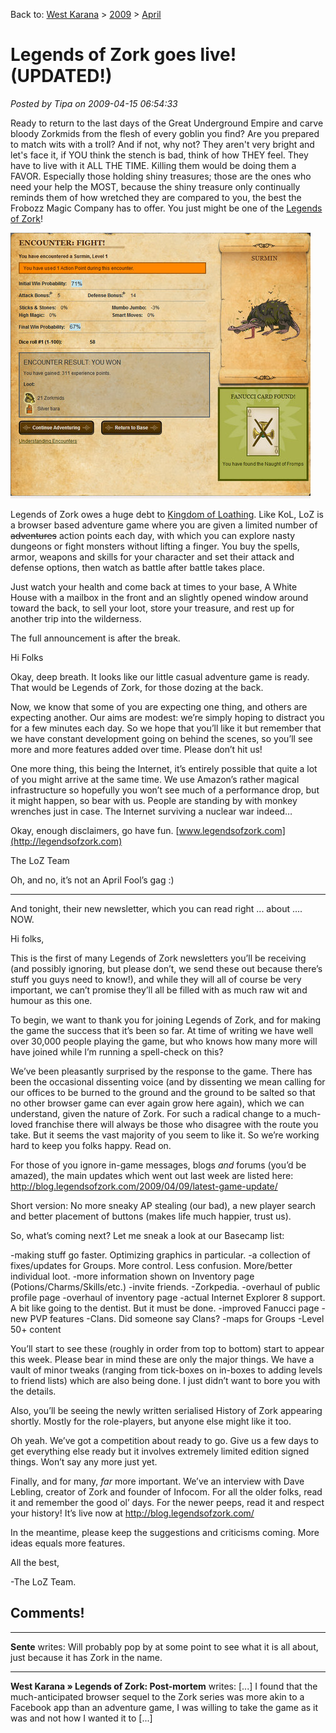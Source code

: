 Back to: [West Karana](/posts/westkarana.md) > [2009](/posts/2009/westkarana.md) > [April](./westkarana.md)
# Legends of Zork goes live! (UPDATED!)

*Posted by Tipa on 2009-04-15 06:54:33*

Ready to return to the last days of the Great Underground Empire and carve bloody Zorkmids from the flesh of every goblin you find? Are you prepared to match wits with a troll? And if not, why not? They aren't very bright and let's face it, if YOU think the stench is bad, think of how THEY feel. They have to live with it ALL THE TIME. Killing them would be doing them a FAVOR. Especially those holding shiny treasures; those are the ones who need your help the MOST, because the shiny treasure only continually reminds them of how wretched they are compared to you, the best the Frobozz Magic Company has to offer. You just might be one of the [Legends of Zork](http://legendsofzork.com)!

![Legends of Zork battle screen](../../../uploads/2009/04/fullscreen-capture-4152009-71336-am.jpg "Legends of Zork battle screen")

Legends of Zork owes a huge debt to [Kingdom of Loathing](http://www.kingdomofloathing.com/). Like KoL, LoZ is a browser based adventure game where you are given a limited number of ~~adventures~~ action points each day, with which you can explore nasty dungeons or fight monsters without lifting a finger. You buy the spells, armor, weapons and skills for your character and set their attack and defense options, then watch as battle after battle takes place.

Just watch your health and come back at times to your base, A White House with a mailbox in the front and an slightly opened window around toward the back, to sell your loot, store your treasure, and rest up for another trip into the wilderness.

The full announcement is after the break.


Hi Folks 

Okay, deep breath. It looks like our little casual adventure game is ready. That would be Legends of Zork, for those dozing at the back. 

Now, we know that some of you are expecting one thing, and others are expecting another. Our aims are modest: we’re simply hoping to distract you for a few minutes each day. So we hope that you’ll like it but remember that we have constant development going on behind the scenes, so you’ll see more and more features added over time.  Please don’t hit us! 

One more thing, this being the Internet, it’s entirely possible that quite a lot of you might arrive at the same time. We use Amazon’s rather magical infrastructure so hopefully you won’t see much of a performance drop, but it might happen, so bear with us. People are standing by with monkey wrenches just in case. The Internet surviving a nuclear war indeed… 

Okay, enough disclaimers, go have fun. [www.legendsofzork.com](http://legendsofzork.com)

The LoZ Team 

Oh, and no, it’s not an April Fool’s gag :)



---



And tonight, their new newsletter, which you can read right ... about .... NOW.

Hi folks,

This is the first of many Legends of Zork newsletters you’ll be receiving (and possibly ignoring, but please don’t, we send these out because there’s stuff you guys need to know!), and while they will all of course be very important, we can’t promise they’ll all be filled with as much raw wit and humour as this one.

To begin, we want to thank you for joining Legends of Zork, and for making the game the success that it’s been so far. At time of writing we have well over 30,000 people playing the game, but who knows how many more will have joined while I’m running a spell-check on this?

We’ve been pleasantly surprised by the response to the game. There has been the occasional dissenting voice (and by dissenting we mean calling for our offices to be burned to the ground and the ground to be salted so that no other browser game can ever again grow here again), which we can understand, given the nature of Zork. For such a radical change to a much-loved franchise there will always be those who disagree with the route you take. But it seems the vast majority of you seem to like it. So we’re working hard to keep you folks happy. Read on.

For those of you ignore in-game messages, blogs *and* forums (you’d be amazed), the main updates which went out last week are listed here: http://blog.legendsofzork.com/2009/04/09/latest-game-update/

Short version: No more sneaky AP stealing (our bad), a new player search and better placement of buttons (makes life much happier, trust us).

So, what’s coming next? Let me sneak a look at our Basecamp list:

-making stuff go faster. Optimizing graphics in particular.
-a collection of fixes/updates for Groups. More control. Less confusion. More/better individual loot.
-more information shown on Inventory page (Potions/Charms/Skills/etc.)
-invite friends.
-Zorkpedia.
-overhaul of public profile page
-overhaul of inventory page
-actual Internet Explorer 8 support. A bit like going to the dentist. But it must be done.
-improved Fanucci page
-new PVP features
-Clans. Did someone say Clans?
-maps for Groups
-Level 50+ content

You’ll start to see these (roughly in order from top to bottom) start to appear this week. Please bear in mind these are only the major things. We have a vault of minor tweaks (ranging from tick-boxes on in-boxes to adding levels to friend lists) which are also being done. I just didn’t want to bore you with the details.

Also, you’ll be seeing the newly written serialised History of Zork appearing shortly. Mostly for the role-players, but anyone else might like it too.

Oh yeah. We’ve got a competition about ready to go. Give us a few days to get everything else ready but it involves extremely limited edition signed things. Won’t say any more just yet.

Finally, and for many, *far* more important. We’ve an interview with Dave Lebling, creator of Zork and founder of Infocom. For all the older folks, read it and remember the good ol’ days. For the newer peeps, read it and respect your history! It’s live now at http://blog.legendsofzork.com/

In the meantime, please keep the suggestions and criticisms coming. More ideas equals more features.

All the best,

-The LoZ Team.
## Comments!

---

**Sente** writes: Will probably pop by at some point to see what it is all about, just because it has Zork in the name.

---

**West Karana » Legends of Zork: Post-mortem** writes: [...] I found that the much-anticipated browser sequel to the Zork series was more akin to a Facebook app than an adventure game, I was willing to take the game as it was and not how I wanted it to [...]

